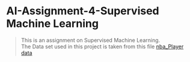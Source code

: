 # AI-Assignment-4-Supervised Machine Learning
> This is an assignment on Supervised Machine Learning.<br>
> The Data set used in this project is taken from this file [nba_Player data](https://github.com/Pulimasthan25/AI-Assignment-4-SML/blob/master/nba_Player%20data.csv) 
